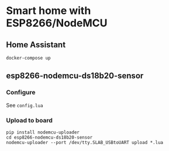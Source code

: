 # Smart home with ESP8266/NodeMCU

## Home Assistant

    docker-compose up

## esp8266-nodemcu-ds18b20-sensor

### Configure

See `config.lua`

### Upload to board

    pip install nodemcu-uploader
    cd esp8266-nodemcu-ds18b20-sensor
    nodemcu-uploader --port /dev/tty.SLAB_USBtoUART upload *.lua
